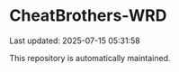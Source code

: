 # CheatBrothers-WRD

Last updated: 2025-07-15 05:31:58

This repository is automatically maintained.
